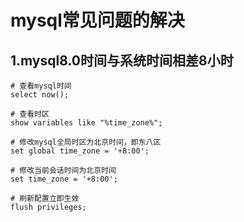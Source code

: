 # mysql常见问题的解决

## 1.mysql8.0时间与系统时间相差8小时

```mysql
# 查看mysql时间
select now();

# 查看时区
show variables like "%time_zone%";

# 修改mysql全局时区为北京时间，即东八区
set global time_zone = '+8:00';

# 修改当前会话时间为北京时间
set time_zone = '+8:00';

# 刷新配置立即生效
flush privileges;
```


